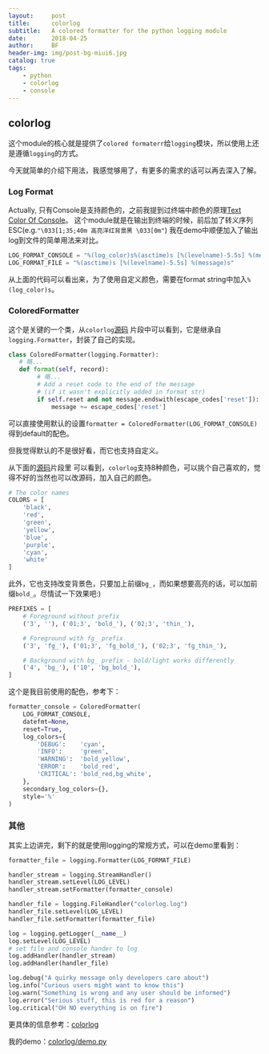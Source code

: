 ```yaml
---
layout:     post
title:      colorlog
subtitle:   A colored formatter for the python logging module
date:       2018-04-25
author:     BF
header-img: img/post-bg-miui6.jpg
catalog: true
tags:
    - python
    - colorlog
    - console
---
```

## colorlog
这个module的核心就是提供了`colored formaterr`给`logging`模块，所以使用上还是遵循`logging`的方式。

今天就简单的介绍下用法，我感觉够用了，有更多的需求的话可以再去深入了解。

### Log Format
Actually, 只有Console是支持颜色的，之前我提到过终端中颜色的原理[Text Color Of Console](https://bearfly1990.github.io/2018/04/21/ColorfulConsole/)。
这个module就是在输出到终端的时候，前后加了转义序列ESC(e.g.`"\033[1;35;40m 高亮洋红背景黑 \033[0m"`)
我在demo中顺便加入了输出log到文件的简单用法来对比。
```python
LOG_FORMAT_CONSOLE = "%(log_color)s%(asctime)s [%(levelname)-5.5s] %(message)s"
LOG_FORMAT_FILE = "%(asctime)s [%(levelname)-5.5s] %(message)s"
```
从上面的代码可以看出来，为了使用自定义颜色，需要在format string中加入`%(log_color)s`。

### ColoredFormatter
这个是关键的一个类，从`colorlog`[源码](https://github.com/borntyping/python-colorlog/blob/master/colorlog/colorlog.py)
片段中可以看到，它是继承自`logging.Formatter`，封装了自己的实现。
```python
class ColoredFormatter(logging.Formatter):
   # 略...
   def format(self, record):
        # 略...
        # Add a reset code to the end of the message
        # (if it wasn't explicitly added in format str)
        if self.reset and not message.endswith(escape_codes['reset']):
            message += escape_codes['reset']
```
可以直接使用默认的设置`formatter = ColoredFormatter(LOG_FORMAT_CONSOLE)`得到default的配色。

但我觉得默认的不是很好看，而它也支持自定义。

从下面的[源码](https://github.com/borntyping/python-colorlog/blob/master/colorlog/escape_codes.py)片段里
可以看到，`colorlog`支持8种颜色，可以挑个自己喜欢的，觉得不好的当然也可以改源码，加入自己的颜色。
```python
# The color names
COLORS = [
    'black',
    'red',
    'green',
    'yellow',
    'blue',
    'purple',
    'cyan',
    'white'
]
```
此外，它也支持改变背景色，只要加上前缀`bg_`，而如果想要高亮的话，可以加前缀`bold_`。尽情试一下效果吧:)
```python
PREFIXES = [
    # Foreground without prefix
    ('3', ''), ('01;3', 'bold_'), ('02;3', 'thin_'),

    # Foreground with fg_ prefix
    ('3', 'fg_'), ('01;3', 'fg_bold_'), ('02;3', 'fg_thin_'),

    # Background with bg_ prefix - bold/light works differently
    ('4', 'bg_'), ('10', 'bg_bold_'),
]
```
这个是我目前使用的配色，参考下：
```python
formatter_console = ColoredFormatter(
	LOG_FORMAT_CONSOLE,
	datefmt=None,
	reset=True,
	log_colors={
		'DEBUG':    'cyan',
		'INFO':     'green',
		'WARNING':  'bold_yellow',
		'ERROR':    'bold_red',
		'CRITICAL': 'bold_red,bg_white',
	},
	secondary_log_colors={},
	style='%'
)
```
### 其他
其实上边讲完，剩下的就是使用logging的常规方式，可以在demo里看到：
```python
formatter_file = logging.Formatter(LOG_FORMAT_FILE)

handler_stream = logging.StreamHandler()
handler_stream.setLevel(LOG_LEVEL)
handler_stream.setFormatter(formatter_console)

handler_file = logging.FileHandler("colorlog.log")
handler_file.setLevel(LOG_LEVEL)
handler_file.setFormatter(formatter_file)

log = logging.getLogger(__name__)
log.setLevel(LOG_LEVEL)
# set file and console hander to log
log.addHandler(handler_stream)
log.addHandler(handler_file)

log.debug("A quirky message only developers care about")
log.info("Curious users might want to know this")
log.warn("Something is wrong and any user should be informed")
log.error("Serious stuff, this is red for a reason")
log.critical("OH NO everything is on fire")
```
更具体的信息参考：[colorlog](https://github.com/borntyping/python-colorlog)

我的demo：[colorlog/demo.py](https://github.com/bearfly1990/PowerScript/blob/master/Python3/colorlog/demo.py)
